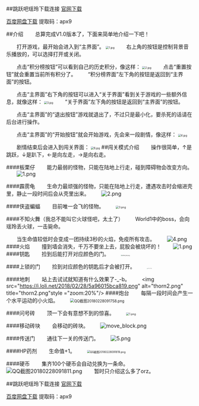 ##跳跃吧瑶玲下载连接
[官网下载](http://yaoling.ren/2018/02/28/%E8%B7%B3%E8%B7%83%E5%90%A7%E7%91%B6%E7%8E%B2%EF%BC%88android%E7%89%88%EF%BC%89%E4%B8%8B%E8%BD%BD/)

[百度网盘下载](https://pan.baidu.com/s/1bqf7cj9)
提取码：apx9

##介绍
&emsp;&emsp;总算完成V1.0版本了，下面来简单地介绍一下吧！

&emsp;&emsp;打开游戏，最开始会进入到“主界面”。
<img src="https://i.loli.net/2018/02/27/5a956e3518880.jpg" alt="1.jpg" title="1.jpg" style="zoom:50%"/>
&emsp;&emsp;右上角的按钮是控制背景音乐播放的，可以选择打开或关闭。

&emsp;&emsp;点击“积分榜按钮”可以看到自己的历史积分，像这样：
<img src="https://i.loli.net/2018/02/27/5a956e3693fb8.jpg" alt="2.jpg" title="2.jpg" style="zoom:50%"/>
&emsp;&emsp;点击“重置按钮”就会重置当前所有积分了。
&emsp;&emsp;“积分榜界面”左下角的按钮是返回到“主界面”的按钮。

&emsp;&emsp;点击“主界面”右下角的按钮可以进入“关于界面”看到关于游戏的一些额外信息，就像这样：
<img src="https://i.loli.net/2018/02/27/5a956e36c767f.jpg" alt="3.jpg" title="3.jpg" style="zoom:50%"/>
&emsp;&emsp;“关于界面”左下角的按钮是返回到“主界面”的按钮。

&emsp;&emsp;点击“主界面”的“退出按钮”游戏就退出了，不过只是最小化，要杀死的话请在后台进行操作。

&emsp;&emsp;点击“主界面”的“开始按钮”就会开始游戏，先会来一段剧情，像这样：
<img src="https://i.loli.net/2018/02/27/5a956e373c009.jpg" alt="4.jpg" title="4.jpg" style="zoom:50%"/>


&emsp;&emsp;剧情结束后会进入到闯关界面：
<img src="https://i.loli.net/2018/02/27/5a956e366a179.jpg" alt="6.jpg" title="6.jpg" style="zoom:50%"/>
##闯关模式介绍
&emsp;&emsp;操作很简单，↑是跳跃，↓是趴下，←是向左走，→是向右走。

####板栗仔
&emsp;&emsp;能力最弱的怪物，只能在陆地上行走，碰到障碍物会改变方向。
&emsp;&emsp;<img src="https://i.loli.net/2018/02/27/5a9572a281a80.png" alt="1.png" title="1.png" />


####霹雳龟
&emsp;&emsp;生命力最顽强的怪物，只能在陆地上行走，遭遇攻击时会缩进壳里，静止一段时间后会从壳里出来。
&emsp;&emsp;<img src="https://i.loli.net/2018/02/27/5a9572a27d477.png" alt="2.png" title="2.png" />

####侠盗蝙蝠
&emsp;&emsp;目前唯一会飞的怪物。
&emsp;&emsp;<img src="https://i.loli.net/2018/02/27/5a9572a28031d.png" alt="3.png" title="3.png" style="zoom:50%"/>

####不知火舞（我总不能叫它火球怪吧，太土了）
&emsp;&emsp;World1中的boss，会向瑶玲丢火球，一击毙命。

&emsp;&emsp;当生命值较低时会变成一团持续3秒的火焰，免疫所有攻击。
&emsp;&emsp;<img src="https://i.loli.net/2018/02/27/5a9572a28310c.png" alt="4.png" title="4.png" />
####火焰
&emsp;&emsp;撞到墙会消失，千万不要坐上去，屁股会被烧坏的！
&emsp;&emsp;<img src="https://i.loli.net/2018/02/28/5a9602aae5274.png" alt="1.png" title="1.png" />
####钥匙
&emsp;&emsp;捡到后能打开对应颜色的门。
&emsp;&emsp;<img src="https://i.loli.net/2018/02/28/5a9600d23dd62.png" alt="yellow_key.png" title="yellow_key.png" style="zoom:20%"/>


####上锁的门
&emsp;&emsp;捡到对应颜色的钥匙后才会被打开。
&emsp;&emsp;<img src="https://i.loli.net/2018/02/28/5a96011c30561.png" alt="yellow_door.png" title="yellow_door.png" style="zoom:10%"/>

####地刺
&emsp;&emsp;站上去试试就知道有什么效果了-_-b。
&emsp;&emsp;<img src="https://i.loli.net/2018/02/28/5a96015bca819.png" alt="thorn2.png" title="thorn2.png"style ="zoom:20%"/>
####炮台
&emsp;&emsp;每隔一段时间会产生一个水平运动的小火焰。
&emsp;&emsp;<img src="https://i.loli.net/2018/02/28/5a96036e11774.png" alt="QQ截图20180228091758.png" title="QQ截图20180228091758.png" style="zoom:70%"/>

####问号砖
&emsp;&emsp;顶一下会有意想不到的惊喜。
&emsp;&emsp;<img src="https://i.loli.net/2018/02/28/5a960491e054d.png" alt="1.png" title="1.png" style="zoom:50%"/>

####移动砖块
&emsp;&emsp;会移动的砖块。
&emsp;&emsp;<img src="https://i.loli.net/2018/02/28/5a9601a87626a.png" alt="move_block.png" title="move_block.png" />

####传送门
&emsp;&emsp;通往下一关的传送门。
&emsp;&emsp;<img src="https://i.loli.net/2018/02/28/5a960214046b7.png" alt="5.png" title="5.png" />

####HP药剂
&emsp;&emsp;生命值+1。
&emsp;&emsp;<img src="https://i.loli.net/2018/02/28/5a96036e0fe71.png" alt="QQ截图20180228091819.png" title="QQ截图20180228091819.png" style="zoom:50%"/>

####硬币
&emsp;&emsp;集齐100个硬币会自动兑换为一条命。
&emsp;&emsp;<img src="https://i.loli.net/2018/02/28/5a96036e140d3.png" alt="QQ截图20180228091811.png" title="QQ截图20180228091811.png" />
&emsp;&emsp;暂时只介绍这么多了orz。

##跳跃吧瑶玲下载连接
[官网下载](http://yaoling.ren/2018/02/28/%E8%B7%B3%E8%B7%83%E5%90%A7%E7%91%B6%E7%8E%B2%EF%BC%88android%E7%89%88%EF%BC%89%E4%B8%8B%E8%BD%BD/)

[百度网盘下载](https://pan.baidu.com/s/1bqf7cj9)
提取码：apx9
